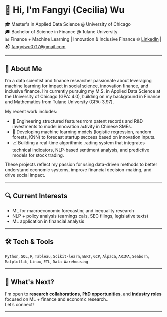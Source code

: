 # 👋 Hi, I'm Fangyi (Cecilia) Wu

🎓 Master's in Applied Data Science @ University of Chicago  
🎓 Bachelor of Science in Finance @ Tulane University  
📊 Finance + Machine Learning | Innovation & Inclusive Finance
🌐 [LinkedIn](https://www.linkedin.com/in/fangyi-wu) | 📬 fangyiwu0717@gmail.com  

---

## 🧠 About Me

I’m a data scientist and finance researcher passionate about leveraging machine learning for impact in social science, innovation finance, and inclusive finance. I’m currently pursuing my M.S. in Applied Data Science at the University of Chicago (GPA: 4.0), building on my background in Finance and Mathematics from Tulane University (GPA: 3.97).

My recent work includes:
- 🧩 Engineering structured features from patent records and R&D investments to model innovation activity in Chinese SMEs.
- 🤖 Developing machine learning models (logistic regression, random forests, KNN) to forecast startup success based on innovation inputs.
- 📈 Building a real-time algorithmic trading system that integrates technical indicators, NLP-based sentiment analysis, and predictive models for stock trading.

These projects reflect my passion for using data-driven methods to better understand economic systems, improve financial decision-making, and drive social impact.

---

## 🔍 Current Interests

- ML for macroeconomic forecasting and inequality research  
- NLP + policy analysis (earnings calls, SEC filings, legislative texts)  
- ML application in financial analysis  

---

## 🛠️ Tech & Tools

`Python`, `SQL`, `R`, `Tableau`, `Scikit-learn`, `BERT`, `GCP`, `Alpaca`, `ARIMA`, `Seaborn`, `Matplotlib`, `Linux`, `ETL`, `Data Warehousing`

---

## 📌 What's Next?

I'm open to **research collaborations**, **PhD opportunities**, and **industry roles** focused on ML + finance and economic research..  
Let’s connect!

---

